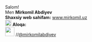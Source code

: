 Salom! <br/>
Men <b>Mirkomil Abdiyev</b> <br/>
<b>Shaxsiy web sahifam:</b> www.mirkomil.uz <br/>
<img src="https://cdn-icons-png.flaticon.com/128/2948/2948005.png" width="20"> <b>Aloqa:</b> <br/>
<img src="https://cdn-icons-png.flaticon.com/512/207/207090.png" width="30"> //<a href="https://t.me/mirkomilabdiyev">@mirkomilabdiyev</a>
